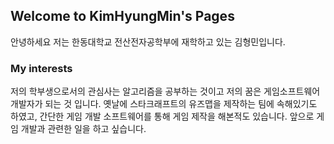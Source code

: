 ## Welcome to KimHyungMin's Pages
안녕하세요 저는 한동대학교 전산전자공학부에
재학하고 있는 김형민입니다.
### My interests
저의 학부생으로서의 관심사는 알고리즘을 공부하는 것이고
저의 꿈은 게임소프트웨어 개발자가 되는 것 입니다.
옛날에 스타크래프트의 유즈맵을 제작하는 팀에 속해있기도 하였고,
간단한 게임 개발 소프트웨어를 통해 게임 제작을 해본적도 있습니다.
앞으로 게임 개발과 관련한 일을 하고 싶습니다.
